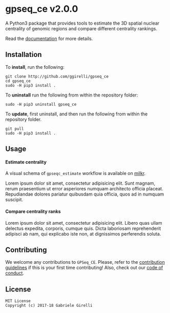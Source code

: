 gpseq_ce v2.0.0
===

A Python3 package that provides tools to estimate the 3D spatial nuclear centrality of genomic regions and compare different centrality rankings.

Read the [documentation](https://ggirelli.github.io/gpseq_ce/) for more details.

Installation
---

To **install**, run the following:

```
git clone http://github.com/ggirelli/gpseq_ce
cd gpseq_ce
sudo -H pip3 install .
```

To **uninstall** run the following from within the repository folder:

```
sudo -H pip3 uninstall gpseq_ce
```

To **update**, first uninstall, and then run the following from within the repository folder.

```
git pull
sudo -H pip3 install .
```

Usage
---

#### Estimate centrality

A visual schema of `gpseqc_estimate` workflow is available on [milkr](https://milkr.io/ggirelli/GPSeq-centrality-estimate).

Lorem ipsum dolor sit amet, consectetur adipisicing elit. Sunt magnam, rerum praesentium ut error asperiores numquam architecto officia placeat. Repudiandae dolores pariatur quibusdam quia officia, quos ad in numquam suscipit.

#### Compare centrality ranks

Lorem ipsum dolor sit amet, consectetur adipisicing elit. Libero quas ullam delectus expedita, corporis, cumque quis. Dicta laboriosam reprehenderit adipisci ab nam, qui explicabo iste non, at dignissimos perferendis soluta.

Contributing
---

We welcome any contributions to `GPSeq_CE`. Please, refer to the [contribution guidelines](https://github.com/ggirelli/gpseq_ce/blob/master/CONTRIBUTING.md) if this is your first time contributing! Also, check out our [code of conduct](https://github.com/ggirelli/gpseq_ce/blob/master/CODE_OF_CONDUCT.md).

License
---

```
MIT License
Copyright (c) 2017-18 Gabriele Girelli
```